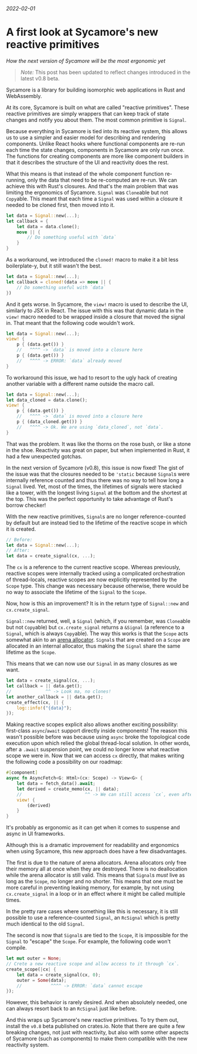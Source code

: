 _2022-02-01_

# A first look at Sycamore's new reactive primitives

_How the next version of Sycamore will be the most ergonomic yet_

> _Note:_ This post has been updated to reflect changes introduced in the latest v0.8 beta.

Sycamore is a library for building isomorphic web applications in Rust and WebAssembly.

At its core, Sycamore is built on what are called "reactive primitives". These reactive primitives
are simply wrappers that can keep track of state changes and notify you about them. The most common
primitive is `Signal`.

Because everything in Sycamore is tied into its reactive system, this allows us to use a simpler and
easier model for describing and rendering components. Unlike React hooks where functional components
are re-run each time the state changes, components in Sycamore are only run once. The functions for
creating components are more like component builders in that it describes the structure of the UI
and reactivity does the rest.

What this means is that instead of the whole component function re-running, only the data that need
to be re-computed are re-run. We can achieve this with Rust's closures. And that's the main problem
that was limiting the ergonomics of Sycamore. `Signal` was `Clone`able but not `Copy`able. This
meant that each time a `Signal` was used within a closure it needed to be cloned first, then moved
into it.

```rust
let data = Signal::new(...);
let callback = {
    let data = data.clone();
    move || {
        // Do something useful with `data`
    }
}
```

As a workaround, we introduced the `cloned!` macro to make it a bit less boilerplate-y, but it still
wasn't the best.

```rust
let data = Signal::new(...);
let callback = cloned!(data => move || {
    // Do something useful with `data`
})
```

And it gets worse. In Sycamore, the `view!` macro is used to describe the UI, similarly to JSX in
React. The issue with this was that dynamic data in the `view!` macro needed to be wrapped inside a
closure that moved the signal in. That meant that the following code wouldn't work.

```rust
let data = Signal::new(...);
view! {
    p { (data.get()) }
    //   ^^^^ -> `data` is moved into a closure here
    p { (data.get()) }
    //   ^^^^ -> ERROR: `data` already moved
}
```

To workaround this issue, we had to resort to the ugly hack of creating another variable with a
different name outside the macro call.

```rust
let data = Signal::new(...);
let data_cloned = data.clone();
view! {
    p { (data.get()) }
    //   ^^^^ -> `data` is moved into a closure here
    p { (data_cloned.get()) }
    //   ^^^^ -> Ok. We are using `data_cloned`, not `data`.
}
```

That was the problem. It was like the thorns on the rose bush, or like a stone in the shoe.
Reactivity was great on paper, but when implemented in Rust, it had a few unexpected gotchas.

In the next version of Sycamore (v0.8), this issue is now fixed! The gist of the issue was that the
closures needed to be `'static` because `Signal`s were internally reference counted and thus there
was no way to tell how long a `Signal` lived. Yet, most of the times, the lifetimes of signals were
stacked like a tower, with the longest living `Signal` at the bottom and the shortest at the top.
This was the perfect opportunity to take advantage of Rust's borrow checker!

With the new reactive primitives, `Signal`s are no longer reference-counted by default but are
instead tied to the lifetime of the reactive scope in which it is created.

```rust
// Before:
let data = Signal::new(...);
// After:
let data = create_signal(cx, ...);
```

The `cx` is a reference to the current reactive scope. Whereas previously, reactive scopes were
internally tracked using a complicated orchestration of thread-locals, reactive scopes are now
explicitly represented by the `Scope` type. This change was necessary because otherwise, there would
be no way to associate the lifetime of the `Signal` to the `Scope`.

Now, how is this an improvement? It is in the return type of `Signal::new` and `cx.create_signal`.

`Signal::new` returned, well, a `Signal` (which, if you remember, was `Clone`able but not
`Copy`able) but `cx.create_signal` returns a `&Signal` (a reference to a `Signal`, which is always
`Copy`able). The way this works is that the `Scope` acts somewhat akin to an
[arena allocator](https://en.wikipedia.org/wiki/Region-based_memory_management). `Signal`s that are
created on a `Scope` are allocated in an internal allocator, thus making the `Signal` share the same
lifetime as the `Scope`.

This means that we can now use our `Signal` in as many closures as we want.

```rust
let data = create_signal(cx, ...);
let callback = || data.get();
//             ^^ -> Look ma, no clones!
let another_callback = || data.get();
create_effect(cx, || {
    log::info!("{data}");
});
```

Making reactive scopes explicit also allows another exciting possibility: first-class
`async`/`await` support directly inside components! The reason this wasn't possible before was
because using `async` broke the topological code execution upon which relied the global thread-local
solution. In other words, after a `.await` suspension point, we could no longer know what reactive
scope we were in. Now that we can access `cx` directly, that makes writing the following code a
possibility on our roadmap:

```rust
#[component]
async fn AsyncFetch<G: Html>(cx: Scope) -> View<G> {
    let data = fetch_data().await;
    let derived = create_memo(cx, || data);
    //                        ^^ -> We can still access `cx`, even after the `.await` suspension point.
    view! {
        (derived)
    }
}
```

It's probably as ergonomic as it can get when it comes to suspense and async in UI frameworks.

Although this is a dramatic improvement for readability and ergonomics when using Sycamore, this new
approach does have a few disadvantages.

The first is due to the nature of arena allocators. Arena allocators only free their memory all at
once when they are destroyed. There is no deallocation while the arena allocator is still valid.
This means that `Signal`s _must_ live as long as the `Scope`, no longer and no shorter. This means
that one must be more careful in preventing leaking memory, for example, by not using
`cx.create_signal` in a loop or in an effect where it might be called multiple times.

In the pretty rare cases where something like this is necessary, it is still possible to use a
reference-counted `Signal`, an `RcSignal` which is pretty much identical to the old `Signal`.

The second is now that `Signal`s are tied to the `Scope`, it is impossible for the `Signal` to
"escape" the `Scope`. For example, the following code won't compile.

```rust
let mut outer = None;
// Crete a new reactive scope and allow access to it through `cx`.
create_scope(|cx| {
    let data = create_signal(cx, 0);
    outer = Some(data);
    //           ^^^^ -> ERROR: `data` cannot escape
});
```

However, this behavior is rarely desired. And when absolutely needed, one can always resort back to
an `RcSignal` just like before.

And this wraps up Sycamore's new reactive primitives. To try them out, install the `v0.8` beta
published on crates.io. Note that there are quite a few breaking changes, not just with reactivity,
but also with some other aspects of Sycamore (such as components) to make them compatible with the
new reactivity system.
